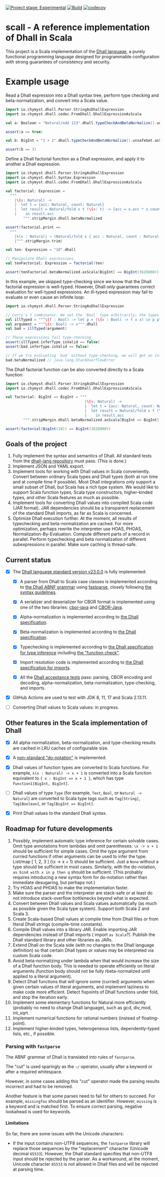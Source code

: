 [![Project stage: Experimental][project-stage-badge: Experimental]][project-stage-page]
[![Build](https://github.com/winitzki/scall/workflows/scall_build_and_test/badge.svg)](https://github.com/winitzki/scall/actions/workflows/build-and-test.yml)
[![codecov](https://codecov.io/gh/winitzki/scall/graph/badge.svg?token=7DB1MQJMTW)](https://codecov.io/gh/winitzki/scall)

[project-stage-page]: https://blog.pother.ca/project-stages/

[project-stage-badge: Concept]: https://img.shields.io/badge/Project%20Stage-Concept-red.svg

[project-stage-badge: Research]: https://img.shields.io/badge/Project%20Stage-Research-orange.svg

[project-stage-badge: Experimental]: https://img.shields.io/badge/Project%20Stage-Experimental-yellow.svg

[project-stage-badge: Development]: https://img.shields.io/badge/Project%20Stage-Development-yellowgreen.svg

[project-stage-badge: Production Ready]: https://img.shields.io/badge/Project%20Stage-Production%20Ready-brightgreen.svg

[project-stage-badge: DEPRECATED]: https://img.shields.io/badge/Project%20Stage-%20!%20DEPRECATED%20%20%20!-ff0000.svg

# scall - A reference implementation of Dhall in Scala

This project is a Scala implementation of the [Dhall language](https://dhall-lang.org), a purely functional programming
language designed for programmable configuration with strong guarantees of consistency and security.

# Example usage

Read a Dhall expression into a Dhall syntax tree, perform type checking and beta-normalization, and convert into a Scala
value.

```scala
import io.chymyst.dhall.Parser.StringAsDhallExpression
import io.chymyst.dhall.codec.FromDhall.DhallExpressionAsScala

val a: Boolean = "Natural/odd 123".dhall.typeCheckAndBetaNormalize().unsafeGet.asScala[Boolean]

assert(a == true)

val b: BigInt = "1 + 2".dhall.typeCheckAndBetaNormalize().unsafeGet.asScala[BigInt]

assert(b == 3)
```

Define a Dhall factorial function as a Dhall expression, and apply it to another a Dhall expression.

```scala
import io.chymyst.dhall.Parser.StringAsDhallExpression
import io.chymyst.dhall.Syntax.Expression
import io.chymyst.dhall.codec.FromDhall.DhallExpressionAsScala

val factorial: Expression =
  """
    |\(x: Natural) ->
    |  let t = {acc: Natural, count: Natural}
    |  let result = Natural/fold x t (\(x: t) -> {acc = x.acc * x.count, count = x.count + 1} ) {acc = 1, count = 1}
    |    in result.acc
        """.stripMargin.dhall.betaNormalized

assert(factorial.print ==
  """
    |λ(x : Natural) → (Natural/fold x { acc : Natural, count : Natural } (λ(x : { acc : Natural, count : Natural }) → { acc = x.acc * x.count, count = x.count + 1 }) { acc = 1, count = 1 }).acc
    |""".stripMargin.trim)

val ten: Expression = "10".dhall

// Manipulate Dhall expressions.
val tenFactorial: Expression = factorial(ten)

assert(tenFactorial.betaNormalized.asScala[BigInt] == BigInt(3628800))
```

In this example, we skipped type-checking since we know that the Dhall factorial expression is well-typed.
However, Dhall only guarantees correct evaluation for well-typed expressions.
An ill-typed expression may fail to evaluate or even cause an infinite loop:

```scala
import io.chymyst.dhall.Parser.StringAsDhallExpression

// Curry's Y combinator. We set the `Bool` type arbitrarily; the types cannot match in any case.
val illTyped = """\(f : Bool) -> let p = (\(x : Bool) -> f x x) in p p""".dhall
val argument = """\(x: Bool) -> x""".dhall
val bad = illTyped(argument)

// These expressions fail type-checking.
assert(illTyped.inferType.isValid == false)
assert(bad.inferType.isValid == false)

// If we try evaluating `bad` without type-checking, we will get an infinite loop.
bad.betaNormalized // java.lang.StackOverflowError
```

The Dhall factorial function can be also converted directly to a Scala function:

```scala
import io.chymyst.dhall.Parser.StringAsDhallExpression
import io.chymyst.dhall.codec.FromDhall.DhallExpressionAsScala

val factorial: BigInt => BigInt = """
                                    |\(x: Natural) ->
                                    |  let t = {acc: Natural, count: Natural}
                                    |  let result = Natural/fold x t (\(x: t) -> {acc = x.acc * x.count, count = x.count + 1} ) {acc = 1, count = 1}
                                    |    in result.acc
        """.stripMargin.dhall.betaNormalized.asScala[BigInt => BigInt]

assert(factorial(BigInt(10)) == BigInt(3628800))
```

## Goals of the project

1. Fully implement the syntax and semantics of Dhall. All standard tests from
   the [dhall-lang repository](https://github.com/dhall-lang/dhall-lang) must pass. (This is done.)
2. Implement JSON and YAML export.
2. Implement tools for working with Dhall values in Scala conveniently. Convert between ordinary Scala types and Dhall
   types (both at run time and at compile time if possible). Most Dhall integrations only support a small subset of
   Dhall, but Scala has a rich type system. We would like to support Scala function types, Scala type constructors,
   higher-kinded types, and other Scala features as much as possible.
3. Implement tools for converting Dhall values into compiled Scala code (JAR format). JAR dependencies should be a
   transparent replacement of the standard Dhall imports, as far as Scala is concerned.
4. Optimize Dhall execution further. At the moment, all results of typechecking and beta-normalization are cached. For more optimization, perhaps rewrite the interpreter use HOAS, PHOAS, Normalization-By-Evaluation. Compute different parts of a record in parallel. Perform typechecking and beta normalization of different subexpressions in parallel. Make sure caching is thread-safe.

## Current status

- [x] The [Dhall language standard version v23.0.0](https://github.com/dhall-lang/dhall-lang/blob/master/CHANGELOG.md)
  is fully implemented:

    - [x] A parser from Dhall to Scala case classes is implemented according
      to [the Dhall ABNF grammar](https://github.com/dhall-lang/dhall-lang/blob/master/standard/dhall.abnf)
      using [fastparse](https://github.com/com-lihaoyi/fastparse), closely
      following [the syntax guidelines](https://github.com/dhall-lang/dhall-lang/blob/master/standard/syntax.md).

    - [x] A serializer and deserializer for CBOR format is implemented using one of the two
      libraries: [cbor-java](https://github.com/c-rack/cbor-java)
      and [CBOR-Java](https://github.com/peteroupc/CBOR-Java).

    - [x] Alpha-normalization is implemented according
      to [the Dhall specification](https://github.com/dhall-lang/dhall-lang/blob/master/standard/alpha-normalization.md).

    - [x] Beta-normalization is implemented according
      to [the Dhall specification](https://github.com/dhall-lang/dhall-lang/blob/master/standard/beta-normalization.md).

    - [x] Typechecking is implemented according
      to [the Dhall specification for type inference](https://github.com/dhall-lang/dhall-lang/blob/master/standard/type-inference.md)
      including [the "function check"](https://github.com/dhall-lang/dhall-lang/blob/master/standard/function-check.md).

    - [x] Import resolution code is implemented according
      to [the Dhall specification for imports](https://github.com/dhall-lang/dhall-lang/blob/master/standard/imports.md).

    - [x] All the [Dhall acceptance tests](https://github.com/dhall-lang/dhall-lang/tree/master/tests) pass: parsing,
      CBOR encoding and decoding, alpha-normalization, beta-normalization, type-checking, and imports.

- [x] GitHub Actions are used to test with JDK 8, 11, 17 and Scala 2.13.11.

- [ ] Converting Dhall values to Scala values: in progress.

## Other features in the Scala implementation of Dhall

- [x] All alpha-normalization, beta-normalization, and type-checking results are cached in LRU caches of configurable
  size.

- [x] A [non-standard "do-notation"](./do-notation.md) is implemented.

- [x] Dhall values of function types are converted to Scala functions. For example, `λ(x : Natural) -> x + 1` is
  converted into a Scala function equivalent to `{ x : BigInt => x + 1 }`, which has type `Function1[BigInt, BigInt]`.

- [ ] Dhall values of type `Type` (for example, `Text`, `Bool`, or `Natural -> Natural`) are converted to Scala type
  tags such as `Tag[String]`, `Tag[Boolean]`, or `Tag[BigInt => BigInt]`.

- [x] Print Dhall values to the standard Dhall syntax.

## Roadmap for future developments

1. Possibly, implement automatic type inference for certain solvable cases. Omit type annotations from lambdas and omit
   parentheses: `\x -> x + 1` should be sufficient for simple cases. Omit the type argument from curried functions if
   other arguments can be used to infer the type. List/map [ 1, 2, 3 ] (\x -> x + 1) should be sufficient. Just a `None`
   without a type should be sufficient in most cases. Similarly, with the do-notation, `as bind with x in p then q`
   should be sufficient. (This probably requires introducing a new syntax form for do-notation rather than immediate
   desugaring, but perhaps not.)
2. Try HOAS and PHOAS to make the implementation faster.
3. Make sure the parser and the interpreter are stack-safe or at least do not introduce stack-overflow bottlenecks
   beyond what is expected.
5. Convert between Dhall values and Scala values automatically (as much as possible given the Scala type system).
   Support both Scala 2 and Scala 3.
6. Create Scala-based Dhall values at compile time from Dhall files or from literal Dhall strings (compile-time
   constants).
7. Compile Dhall values into a library JAR. Enable importing JAR dependencies instead of Dhall imports (
   import `as Scala`?). Publish the Dhall standard library and other libraries as JARs.
8. Extend Dhall on the Scala side (with no changes to the Dhall language definition) so that certain Dhall types or
   values may be interpreted via custom Scala code.
9. Avoid beta-normalizing under lambda when that would increase the size of a Dhall function body. This is needed to
   operate efficiently on literal arguments (function body should not be fully rbeta-normalized until applied to a
   literal argument).
10. Detect Dhall functions that will ignore some (curried) arguments when given certain values of literal arguments, and
    implement laziness to make code more efficient. Detect fixpoints of Dhall functions under fold, and stop the
    iteration early.
11. Implement some elementary functions for Natural more efficiently (probably no need to change Dhall language), such
    as gcd, div_mod, int_sqrt.
12. Implement numerical functions for rational numbers (instead of floating-point).
13. Implement higher-kinded types, heterogeneous lists, dependently-typed lists, etc., if possible.

### Parsing with `fastparse`

The ABNF grammar of Dhall is translated into rules of `fastparse`.

The "cut" is used sparingly as the `~/` operator, usually after a keyword or after a required whitespace.

However, in some cases adding this "cut" operator made the parsing results incorrect and had to be removed.

Another feature is that some parses need to fail for others to succeed. For example, `missingfoo` should be parsed as an
identifier. However, `missing` is a keyword and is matched first. To ensure correct parsing, negative lookahead is used
for keywords.

#### Limitations

So far, there are some issues with the Unicode characters:

- If the input contains non-UTF8 sequences, the `fastparse` library will replace those sequences by the "replacement"
  character (Unicode decimal `65533`). However, the Dhall standard specifies that non-UTF8 input should be rejected by
  the parser. As a workaround, at the moment, Unicode character `65533` is not allowed in Dhall files and will be
  rejected at parsing time.

